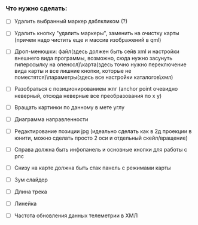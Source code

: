 ### Что нужно сделать:

- [ ] Удалить выбранный маркер даблкликом (?) <!--гораздо лучше сделать отдельный крестик, дочерний объекту, и показывать его в методе onHover-->
- [ ] Удалить кнопку "удалить маркеры", заменить на очистку карты (причем надо чистить еще и массив изображений в qml)
- [ ] Дроп-менюшки: файл(здесь должен быть сейв xml и настройки внешнего вида программы, возможно, сюда нужно засунуть гиперссылку на опенссл)\карта(здесь точно нужно переключение вида карты и все лишние кнопки, которые не поместятся)\параметры(здесь все настройки каталогов\хмл)
- [ ] Разобраться с позиционированием жпг (anchor point очевидно неверный, отсюда неверные все преобразования по х у)
- [ ] Вращать картинки по данному в мете углу
- [ ] Диаграмма направленности
- [ ] Редактирование позиции jpg (идеально сделать как в 2д проекции в юнити, можно сделать просто 2 оси и отдельный скейл/вращение)
- [ ] Справа должна быть инфопанель и основные кнопки для работы с рлс
- [ ] Снизу на карте должна быть стак панель с режимами карты
- [ ] Зум слайдер
- [ ] Длина трека
- [ ] Линейка
- [ ] Частота обновления данных телеметрии в ХМЛ





